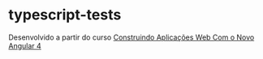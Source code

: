 # typescript-tests

Desenvolvido a partir do curso [Construindo Aplicações Web Com o Novo Angular 4](https://www.udemy.com/angular-pt/learn/v4/overview)
